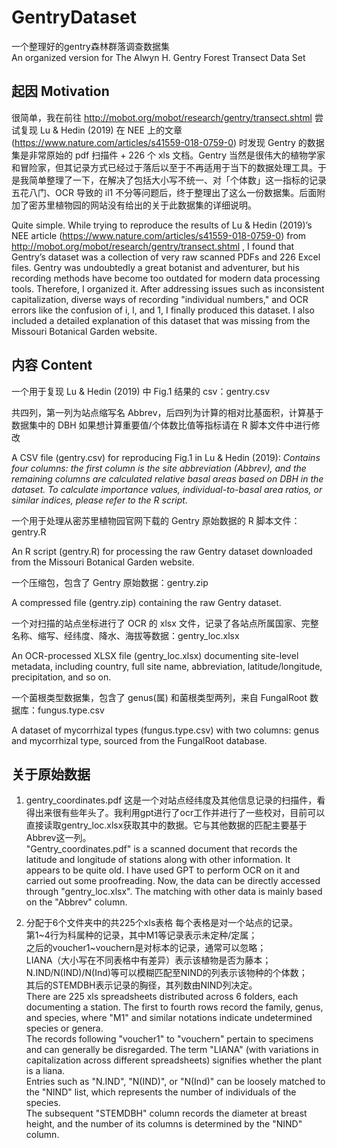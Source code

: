 # GentryDataset
一个整理好的gentry森林群落调查数据集 
<br>An organized version for The Alwyn H. Gentry Forest Transect Data Set

## 起因 Motivation
很简单，我在前往 http://mobot.org/mobot/research/gentry/transect.shtml 尝试复现 Lu & Hedin (2019) 在 NEE 上的文章 (https://www.nature.com/articles/s41559-018-0759-0) 时发现 Gentry 的数据集是非常原始的 pdf 扫描件 + 226 个 xls 文档。Gentry 当然是很伟大的植物学家和冒险家，但其记录方式已经过于落后以至于不再适用于当下的数据处理工具。于是我简单整理了一下，在解决了包括大小写不统一、对「个体数」这一指标的记录五花八门、OCR 导致的 il1 不分等问题后，终于整理出了这么一份数据集。后面附加了密苏里植物园的网站没有给出的关于此数据集的详细说明。  

Quite simple. While trying to reproduce the results of Lu & Hedin (2019)’s NEE article (https://www.nature.com/articles/s41559-018-0759-0) from http://mobot.org/mobot/research/gentry/transect.shtml , I found that Gentry’s dataset was a collection of very raw scanned PDFs and 226 Excel files. Gentry was undoubtedly a great botanist and adventurer, but his recording methods have become too outdated for modern data processing tools. Therefore, I organized it. After addressing issues such as inconsistent capitalization, diverse ways of recording "individual numbers," and OCR errors like the confusion of i, l, and 1, I finally produced this dataset. I also included a detailed explanation of this dataset that was missing from the Missouri Botanical Garden website.  

## 内容 Content
一个用于复现 Lu & Hedin (2019) 中 Fig.1 结果的 csv：gentry.csv 

共四列，第一列为站点缩写名 Abbrev，后四列为计算的相对比基面积，计算基于数据集中的 DBH
如果想计算重要值/个体数比值等指标请在 R 脚本文件中进行修改  

A CSV file (gentry.csv) for reproducing Fig.1 in Lu & Hedin (2019):
*Contains four columns: the first column is the site abbreviation (Abbrev), and the remaining columns are calculated relative basal areas based on DBH in the dataset.
To calculate importance values, individual-to-basal area ratios, or similar indices, please refer to the R script.*  

一个用于处理从密苏里植物园官网下载的 Gentry 原始数据的 R 脚本文件：gentry.R  

An R script (gentry.R) for processing the raw Gentry dataset downloaded from the Missouri Botanical Garden website.  

一个压缩包，包含了 Gentry 原始数据：gentry.zip  

A compressed file (gentry.zip) containing the raw Gentry dataset.  

一个对扫描的站点坐标进行了 OCR 的 xlsx 文件，记录了各站点所属国家、完整名称、缩写、经纬度、降水、海拔等数据：gentry_loc.xlsx  

An OCR-processed XLSX file (gentry_loc.xlsx) documenting site-level metadata, including country, full site name, abbreviation, latitude/longitude, precipitation, and so on.  

一个菌根类型数据集，包含了 genus(属) 和菌根类型两列，来自 FungalRoot 数据库：fungus.type.csv  

A dataset of mycorrhizal types (fungus.type.csv) with two columns: genus and mycorrhizal type, sourced from the FungalRoot database.

## 关于原始数据
1. gentry_coordinates.pdf
这是一个对站点经纬度及其他信息记录的扫描件，看得出来很有些年头了。我利用gpt进行了ocr工作并进行了一些校对，目前可以直接读取gentry_loc.xlsx获取其中的数据。它与其他数据的匹配主要基于Abbrev这一列。<br>
"Gentry_coordinates.pdf" is a scanned document that records the latitude and longitude of stations along with other information. It appears to be quite old. I have used GPT to perform OCR on it and carried out some proofreading. Now, the data can be directly accessed through "gentry_loc.xlsx". The matching with other data is mainly based on the "Abbrev" column.<br>

2. 分配于6个文件夹中的共225个xls表格
每个表格是对一个站点的记录。<br>
第1\~4行为科属种的记录，其中M1等记录表示未定种/定属；<br>
之后的voucher1\~vouchern是对标本的记录，通常可以忽略；<br>
LIANA（大小写在不同表格中有差异）表示该植物是否为藤本；<br>
N.IND/N(IND)/N(Ind)等可以模糊匹配至NIND的列表示该物种的个体数；<br>
其后的STEMDBH表示记录的胸径，其列数由NIND列决定。<br>
There are 225 xls spreadsheets distributed across 6 folders, each documenting a station. The first to fourth rows record the family, genus, and species, where "M1" and similar notations indicate undetermined species or genera.<br>
The records following "voucher1" to "vouchern" pertain to specimens and can generally be disregarded. The term "LIANA" (with variations in capitalization across different spreadsheets) signifies whether the plant is a liana.<br>
Entries such as "N.IND", "N(IND)", or "N(Ind)" can be loosely matched to the "NIND" list, which represents the number of individuals of the species.<br>
The subsequent "STEMDBH" column records the diameter at breast height, and the number of its columns is determined by the "NIND" column.<br>

